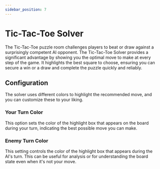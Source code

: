 ```yaml
---
sidebar_position: 7
---
```


# Tic-Tac-Toe Solver

The Tic-Tac-Toe puzzle room challenges players to beat or draw against a surprisingly competent AI opponent. The Tic-Tac-Toe Solver provides a significant advantage by showing you the optimal move to make at every step of the game. It highlights the best square to choose, ensuring you can secure a win or a draw and complete the puzzle quickly and reliably.

## Configuration

The solver uses different colors to highlight the recommended move, and you can customize these to your liking.

### Your Turn Color
This option sets the color of the highlight box that appears on the board during your turn, indicating the best possible move you can make.

### Enemy Turn Color
This setting controls the color of the highlight box that appears during the AI's turn. This can be useful for analysis or for understanding the board state even when it's not your move.